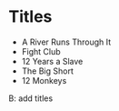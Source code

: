 # Titles

- A River Runs Through It
- Fight Club
- 12 Years a Slave
- The Big Short
- 12 Monkeys

B: add titles

